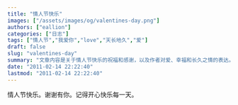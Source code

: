 ```yaml
---
title: "情人节快乐"
images: ["/assets/images/og/valentines-day.png"]
authors: ["eallion"]
categories: ["日志"]
tags: ["情人节","我爱你","love","天长地久","爱"]
draft: false
slug: "valentines-day"
summary: "文章内容是关于情人节快乐的祝福和感谢，以及作者对爱、幸福和长久之情的表达。"
date: "2011-02-14 22:22:40"
lastmod: "2011-02-14 22:22:40"
---
```


情人节快乐。谢谢有你。记得开心快乐每一天。
